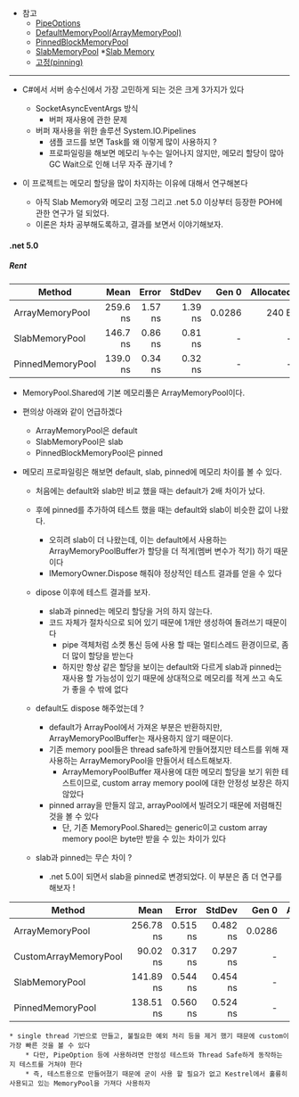 
* 참고 
	* [PipeOptions](https://source.dot.net/#System.IO.Pipelines/System/IO/Pipelines/PipeOptions.cs,92bd1c42d1d37e7a)
	* [DefaultMemoryPool(ArrayMemoryPool)](https://source.dot.net/#System.Memory/System/Buffers/ArrayMemoryPool.cs,3fa031cb76db3922)
	* [PinnedBlockMemoryPool](https://github.com/dotnet/aspnetcore/blob/main/src/Shared/Buffers.MemoryPool/PinnedBlockMemoryPool.cs)
	* [SlabMemoryPool](https://github.com/dotnet/aspnetcore/blob/2e1063ea5b7270a7cc5fade9980e868abd5f8cfe/src/Shared/Buffers.MemoryPool/SlabMemoryPool.cs)
		*[Slab Memory](https://en.wikipedia.org/wiki/Slab_allocation)
	* [고정(pinning)](https://docs.microsoft.com/ko-kr/dotnet/framework/interop/copying-and-pinning)
---

* C#에서 서버 송수신에서 가장 고민하게 되는 것은 크게 3가지가 있다
	* SocketAsyncEventArgs 방식
		* 버퍼 재사용에 관한 문제
	* 버퍼 재사용을 위한 솔루션 System.IO.Pipelines
		* 샘플 코드를 보면 Task를 왜 이렇게 많이 사용하지 ?
		* 프로파일링을 해보면 메모리 누수는 일어나지 않지만, 메모리 할당이 많아 GC Wait으로 인해 너무 자주 끊기네 ?
		
* 이 프로젝트는 메모리 할당을 많이 차지하는 이유에 대해서 연구해본다
	* 아직 Slab Memory와 메모리 고정 그리고 .net 5.0 이상부터 등장한 POH에 관한 연구가 덜 되었다.
	* 이론은 차차 공부해도록하고, 결과를 보면서 이야기해보자.

#### .net 5.0

##### Rent

|           Method |     Mean |   Error |  StdDev |  Gen 0 | Allocated |
|----------------- |---------:|--------:|--------:|-------:|----------:|
|  ArrayMemoryPool | 259.6 ns | 1.57 ns | 1.39 ns | 0.0286 |     240 B |
|   SlabMemoryPool | 146.7 ns | 0.86 ns | 0.81 ns |      - |         - |
| PinnedMemoryPool | 139.0 ns | 0.34 ns | 0.32 ns |      - |         - |

* MemoryPool.Shared에 기본 메모리풀은 ArrayMemoryPool이다.
* 편의상 아래와 같이 언급하겠다
	* ArrayMemoryPool은 default
	* SlabMemoryPool은 slab
	* PinnedBlockMemoryPool은 pinned

* 메모리 프로파일링은 해보면 default, slab, pinned에 메모리 차이를 볼 수 있다.
	* 처음에는 default와 slab만 비교 했을 때는 default가 2배 차이가 났다.
	* 후에 pinned를 추가하여 테스트 했을 때는 default와 slab이 비슷한 값이 나왔다.
		* 오히려 slab이 더 나왔는데, 이는 default에서 사용하는 ArrayMemoryPoolBuffer가 할당을 더 적게(멤버 변수가 적기) 하기 때문이다
		* IMemoryOwner.Dispose 해줘야 정상적인 테스트 결과를 얻을 수 있다
		
	* dipose 이후에 테스트 결과를 보자.
		* slab과 pinned는 메모리 할당을 거의 하지 않는다.
		* 코드 자체가 절차식으로 되어 있기 때문에 1개만 생성하여 돌려쓰기 때문이다
			* pipe 객체처럼 소켓 통신 등에 사용 할 때는 멀티스레드 환경이므로, 좀 더 많이 할당을 받는다
			* 하지만 항상 같은 할당을 보이는 default와 다르게 slab과 pinned는 재사용 할 가능성이 있기 때문에 상대적으로 메모리를 적게 쓰고 속도가 좋을 수 밖에 없다
			
	* default도 dispose 해주었는데 ?
		* default가 ArrayPool에서 가져온 부분은 반환하지만, ArrayMemoryPoolBuffer는 재사용하지 않기 때문이다.
		* 기존 memory pool들은 thread safe하게 만들어졌지만 테스트를 위해 재사용하는 ArrayMemoryPool을 만들어서 테스트해보자.
			* ArrayMemoryPoolBuffer 재사용에 대한 메모리 할당을 보기 위한 테스트이므로, custom array memory pool에 대한 안정성 보장은 하지 않았다
		* pinned array을 만들지 않고, arrayPool에서 빌려오기 때문에 저렴해진 것을 볼 수 있다
			* 단, 기존 MemoryPool.Shared는 generic이고 custom array memory pool은 byte만 받을 수 있는 차이가 있다

	* slab과 pinned는 무슨 차이 ?
		* .net 5.0이 되면서 slab을 pinned로 변경되었다. 이 부분은 좀 더 연구를 해보자 !
			
|                Method |      Mean |    Error |   StdDev |  Gen 0 | Allocated |
|---------------------- |----------:|---------:|---------:|-------:|----------:|
|       ArrayMemoryPool | 256.78 ns | 0.515 ns | 0.482 ns | 0.0286 |     240 B |
| CustomArrayMemoryPool |  90.02 ns | 0.317 ns | 0.297 ns |      - |         - |
|        SlabMemoryPool | 141.89 ns | 0.544 ns | 0.454 ns |      - |         - |
|      PinnedMemoryPool | 138.51 ns | 0.560 ns | 0.524 ns |      - |         - |

	* single thread 기반으로 만들고, 불필요한 예외 처리 등을 제거 했기 때문에 custom이 가장 빠른 것을 볼 수 있다
		* 다만, PipeOption 등에 사용하려면 안정성 테스트와 Thread Safe하게 동작하는 지 테스트를 거쳐야 한다
		* 즉, 테스트용으로 만들어졌기 때문에 굳이 사용 할 필요가 없고 Kestrel에서 훌륭히 사용되고 있는 MemoryPool을 가져다 사용하자			